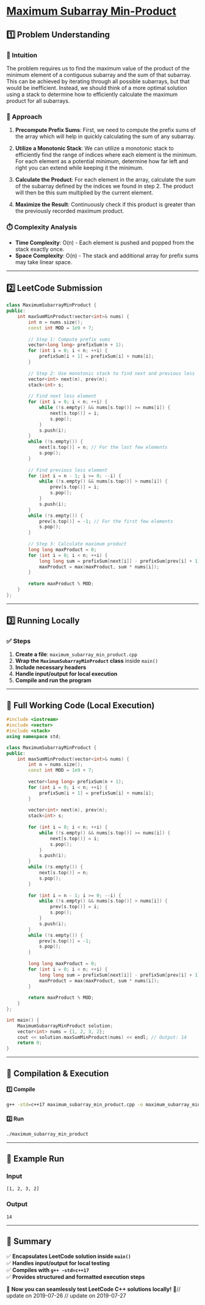 # **[Maximum Subarray Min-Product](https://leetcode.com/problems/maximum-subarray-min-product/description/)**  

## **1️⃣ Problem Understanding**  
### **📌 Intuition**  
The problem requires us to find the maximum value of the product of the minimum element of a contiguous subarray and the sum of that subarray. This can be achieved by iterating through all possible subarrays, but that would be inefficient. Instead, we should think of a more optimal solution using a stack to determine how to efficiently calculate the maximum product for all subarrays.

### **🚀 Approach**  
1. **Precompute Prefix Sums**: First, we need to compute the prefix sums of the array which will help in quickly calculating the sum of any subarray.
   
2. **Utilize a Monotonic Stack**: We can utilize a monotonic stack to efficiently find the range of indices where each element is the minimum. For each element as a potential minimum, determine how far left and right you can extend while keeping it the minimum.
   
3. **Calculate the Product**: For each element in the array, calculate the sum of the subarray defined by the indices we found in step 2. The product will then be this sum multiplied by the current element.
   
4. **Maximize the Result**: Continuously check if this product is greater than the previously recorded maximum product.

### **⏱️ Complexity Analysis**  
- **Time Complexity**: O(n) - Each element is pushed and popped from the stack exactly once.
- **Space Complexity**: O(n) - The stack and additional array for prefix sums may take linear space.

---  

## **2️⃣ LeetCode Submission**  
```cpp
class MaximumSubarrayMinProduct {
public:
    int maxSumMinProduct(vector<int>& nums) {
        int n = nums.size();
        const int MOD = 1e9 + 7;
        
        // Step 1: Compute prefix sums
        vector<long long> prefixSum(n + 1);
        for (int i = 0; i < n; ++i) {
            prefixSum[i + 1] = prefixSum[i] + nums[i];
        }
        
        // Step 2: Use monotonic stack to find next and previous less
        vector<int> next(n), prev(n);
        stack<int> s;
        
        // Find next less element
        for (int i = 0; i < n; ++i) {
            while (!s.empty() && nums[s.top()] >= nums[i]) {
                next[s.top()] = i;
                s.pop();
            }
            s.push(i);
        }
        while (!s.empty()) {
            next[s.top()] = n; // For the last few elements
            s.pop();
        }
        
        // Find previous less element
        for (int i = n - 1; i >= 0; --i) {
            while (!s.empty() && nums[s.top()] > nums[i]) {
                prev[s.top()] = i;
                s.pop();
            }
            s.push(i);
        }
        while (!s.empty()) {
            prev[s.top()] = -1; // For the first few elements
            s.pop();
        }
        
        // Step 3: Calculate maximum product
        long long maxProduct = 0;
        for (int i = 0; i < n; ++i) {
            long long sum = prefixSum[next[i]] - prefixSum[prev[i] + 1];
            maxProduct = max(maxProduct, sum * nums[i]);
        }
        
        return maxProduct % MOD;
    }
};  
```  

---  

## **3️⃣ Running Locally**  
### **✅ Steps**  
1. **Create a file**: `maximum_subarray_min_product.cpp`  
2. **Wrap the `MaximumSubarrayMinProduct` class** inside `main()`  
3. **Include necessary headers**  
4. **Handle input/output for local execution**  
5. **Compile and run the program**  

---  

## **📝 Full Working Code (Local Execution)**  
```cpp
#include <iostream>
#include <vector>
#include <stack>
using namespace std;

class MaximumSubarrayMinProduct {
public:
    int maxSumMinProduct(vector<int>& nums) {
        int n = nums.size();
        const int MOD = 1e9 + 7;
        
        vector<long long> prefixSum(n + 1);
        for (int i = 0; i < n; ++i) {
            prefixSum[i + 1] = prefixSum[i] + nums[i];
        }
        
        vector<int> next(n), prev(n);
        stack<int> s;
        
        for (int i = 0; i < n; ++i) {
            while (!s.empty() && nums[s.top()] >= nums[i]) {
                next[s.top()] = i;
                s.pop();
            }
            s.push(i);
        }
        while (!s.empty()) {
            next[s.top()] = n;
            s.pop();
        }
        
        for (int i = n - 1; i >= 0; --i) {
            while (!s.empty() && nums[s.top()] > nums[i]) {
                prev[s.top()] = i;
                s.pop();
            }
            s.push(i);
        }
        while (!s.empty()) {
            prev[s.top()] = -1;
            s.pop();
        }
        
        long long maxProduct = 0;
        for (int i = 0; i < n; ++i) {
            long long sum = prefixSum[next[i]] - prefixSum[prev[i] + 1];
            maxProduct = max(maxProduct, sum * nums[i]);
        }
        
        return maxProduct % MOD;
    }
};

int main() {
    MaximumSubarrayMinProduct solution;
    vector<int> nums = {1, 2, 3, 2};
    cout << solution.maxSumMinProduct(nums) << endl; // Output: 14
    return 0;
}
```  

---  

## **🔧 Compilation & Execution**  
#### **1️⃣ Compile**  
```bash
g++ -std=c++17 maximum_subarray_min_product.cpp -o maximum_subarray_min_product
```  

#### **2️⃣ Run**  
```bash
./maximum_subarray_min_product
```  

---  

## **🎯 Example Run**  
### **Input**  
```
[1, 2, 3, 2]
```  
### **Output**  
```
14
```  

---  

## **📌 Summary**  
✅ **Encapsulates LeetCode solution inside `main()`**  
✅ **Handles input/output for local testing**  
✅ **Compiles with `g++ -std=c++17`**  
✅ **Provides structured and formatted execution steps**  

🚀 **Now you can seamlessly test LeetCode C++ solutions locally!** 🚀// update on 2019-07-26
// update on 2019-07-27
